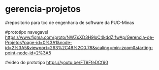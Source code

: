 # gerencia-projetos

#repositorio para tcc de engenharia de software da PUC-Minas

#prototipo navegavel
https://www.figma.com/proto/NWZsXD3H9loC4kddZlfwAp/Gerencia-de-Projetos?page-id=0%3A1&node-id=2%3A5&viewport=293%2C48%2C0.78&scaling=min-zoom&starting-point-node-id=2%3A5

#video do prototipo
https://youtu.be/FT9FfeDCf60
